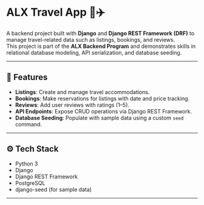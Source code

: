 # ALX Travel App 🏨✈️

A backend project built with **Django** and **Django REST Framework (DRF)** to manage travel-related data such as listings, bookings, and reviews.  
This project is part of the **ALX Backend Program** and demonstrates skills in relational database modeling, API serialization, and database seeding.

---

## 📌 Features
- **Listings**: Create and manage travel accommodations.
- **Bookings**: Make reservations for listings with date and price tracking.
- **Reviews**: Add user reviews with ratings (1–5).
- **API Endpoints**: Expose CRUD operations via Django REST Framework.
- **Database Seeding**: Populate with sample data using a custom `seed` command.

---

## ⚙️ Tech Stack
- Python 3
- Django
- Django REST Framework
- PostgreSQL 
- django-seed (for sample data)

---


